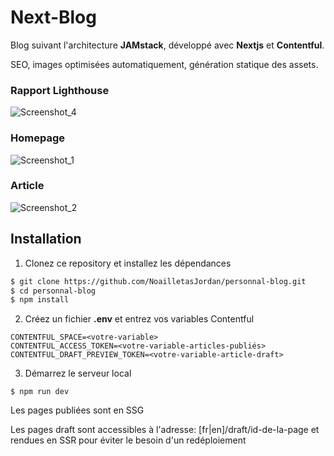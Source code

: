 # Next-Blog

Blog suivant l'architecture **JAMstack**, développé avec **Nextjs** et
**Contentful**.

SEO, images optimisées automatiquement, génération statique des assets.

### Rapport Lighthouse

![Screenshot_4](https://user-images.githubusercontent.com/48062996/101624148-d1992480-3a19-11eb-87aa-258b638df074.jpg)

### Homepage

![Screenshot_1](https://user-images.githubusercontent.com/48062996/101618821-c55d9900-3a12-11eb-820f-a8742334d24e.jpg)

### Article

![Screenshot_2](https://user-images.githubusercontent.com/48062996/101619175-30a76b00-3a13-11eb-9c36-13bb7f0b6c01.jpg)

## Installation

1.  Clonez ce repository et installez les dépendances

```bash
$ git clone https://github.com/NoailletasJordan/personnal-blog.git
$ cd personnal-blog
$ npm install
```

2.  Créez un fichier **.env** et entrez vos variables Contentful

```
CONTENTFUL_SPACE=<votre-variable>
CONTENTFUL_ACCESS_TOKEN=<votre-variable-articles-publiés>
CONTENTFUL_DRAFT_PREVIEW_TOKEN=<votre-variable-article-draft>
```

3.  Démarrez le serveur local

```
$ npm run dev
```

Les pages publiées sont en SSG

Les pages draft sont accessibles à l'adresse: [fr|en]/draft/id-de-la-page et
rendues en SSR pour éviter le besoin d'un redéploiement
